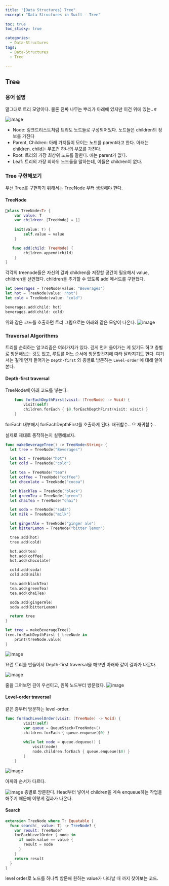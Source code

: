 ```yaml
---
title: "[Data Structures] Tree"
excerpt: "Data Structures in Swift - Tree"
  
toc: true
toc_sticky: true

categories:
  - Data-Structures
tags:
  - Data-Structures
  - Tree

---
```


## Tree

### 용어 설명

말그대로 트리 모양이다. 물론 진짜 나무는 뿌리가 아래에 있지만 이건 위에 있는..ㅎ

![image](https://user-images.githubusercontent.com/22000470/182078716-782be623-8601-42bd-822c-f2082de8c675.png)

- Node: 링크드리스트처럼 트리도 노드들로 구성되어있다. 노드들은 children의 정보를 가진다
- Parent, Children: 아래 가지들이 모이는 노드를 parent라고 한다. 아래는 children. child는 무조건 하나의 부모를 가진다.
- Root: 트리의 가장 최상위 노드를 말한다. 애는 parent가 없다.
- Leaf: 트리의 가장 최하위 노드들을 말하는데, 이들은 children이 없다.

### Tree 구현해보기

우선 Tree를 구현하기 위해서는 TreeNode 부터 생성해야 한다.

#### TreeNode

```swift
class TreeNode<T> {
    var value: T
    var children: [TreeNode] = []
    
    init(value: T) {
        self.value = value
    }

   func add(child: TreeNode) {
        children.append(child)
    }
}
```
각각의 treenode들은 자신의 값과 children을 저장할 공간이 필요해서 value, children을 선언했다. children을 추가할 수 있도록 add 메서드를 구현했다.

```swift
let beverages = TreeNode(value: "Beverages")
let hot = TreeNode(value: "hot")
let cold = TreeNode(value: "cold")

beverages.add(child: hot)
beverages.add(child: cold)
```

위와 같은 코드를 호출하면 트리 그림으로는 아래와 같은 모양이 나온다.
![image](https://user-images.githubusercontent.com/22000470/182079963-15078ba3-abcb-4cc1-8d8e-c484a3e84061.png)

### Traversal Algorithms

트리를 순회하는 알고리즘은 여러가지가 있다. 깊게 먼저 들어가는 게 있기도 하고 층별로 방문해보는 것도 있고, 루트를 어느 순서에 방문할건지에 따라 달라지기도 한다. 여기서는 깊게 먼저 들어가는 `Depth-first` 와 층별로 방문하는 `Level-order` 에 대해 알아본다.

#### Depth-first traversal

TreeNode에 아래 코드를 넣는다.

```swift
    func forEachDepthFirst(visit: (TreeNode) -> Void) {
        visit(self)
        children.forEach { $0.forEachDepthFirst(visit: visit) }
    }
```

forEach 내부에서 forEachDepthFirst를 호출하게 된다. 재귀함수.. 으 재귀함수..

실제로 제대로 동작하는지 실행해보자.

```swift
func makeBeverageTree() -> TreeNode<String> {
  let tree = TreeNode("Beverages")

  let hot = TreeNode("hot")
  let cold = TreeNode("cold")

  let tea = TreeNode("tea")
  let coffee = TreeNode("coffee")
  let chocolate = TreeNode("cocoa")

  let blackTea = TreeNode("black")
  let greenTea = TreeNode("green")
  let chaiTea = TreeNode("chai")

  let soda = TreeNode("soda")
  let milk = TreeNode("milk")

  let gingerAle = TreeNode("ginger ale")
  let bitterLemon = TreeNode("bitter lemon")

  tree.add(hot)
  tree.add(cold)

  hot.add(tea)
  hot.add(coffee)
  hot.add(chocolate)

  cold.add(soda)
  cold.add(milk)

  tea.add(blackTea)
  tea.add(greenTea)
  tea.add(chaiTea)

  soda.add(gingerAle)
  soda.add(bitterLemon)

  return tree
}

let tree = makeBeverageTree()
tree.forEachDepthFirst { treeNode in
    print(treeNode.value)
}
```

![image](https://user-images.githubusercontent.com/22000470/182081657-27a40f62-cf52-4cc3-994c-4e55ad67c864.png)

요런 트리를 만들어서 Depth-first traversal을 해보면 아래와 같이 결과가 나온다.

![image](https://user-images.githubusercontent.com/22000470/182081754-fa7ca862-bf33-452f-a31a-dbeb476d43d4.png)

줄을 그어보면 깊이 우선이고, 왼쪽 노드부터 방문했다.
![image](https://user-images.githubusercontent.com/22000470/182082125-b9ff2bdb-b1ca-4e6a-9347-fc1bf2de510d.png)

#### Level-order traversal

같은 층부터 방문하는 level-order.

```swift
func forEachLevelOrder(visit: (TreeNode) -> Void) {
        visit(self)
        var queue = QueueStack<TreeNode>()
        children.forEach { queue.enqueue($0) }
        
        while let node = queue.dequeue() {
            visit(node)
            node.children.forEach { queue.enqueue($0) }
        }
    }
```

![image](https://user-images.githubusercontent.com/22000470/182082734-bfd24a4e-c1f6-4663-9b1a-006196d30bf3.png)

아까와 순서가 다르다.

![image](https://user-images.githubusercontent.com/22000470/182083032-b2e8cd96-4d6f-4b50-a5f9-35060fb6942d.png)
층별로 방문한다. Head부터 넣어서 children을 계속 enqueue하는 작업을 해주기 때문에 이렇게 결과가 나온다.

#### Search
```swift
extension TreeNode where T: Equatable {
  func search(_ value: T) -> TreeNode? {
    var result: TreeNode?
    forEachLevelOrder { node in
      if node.value == value {
        result = node
      }
    }
    return result
  }
}
```
level order로 노드를 하나씩 방문해 원하는 value가 나타날 때 까지 찾아보는 코드.
